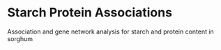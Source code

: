 # Starch Protein Associations
Association and gene network analysis for starch and protein content in sorghum
